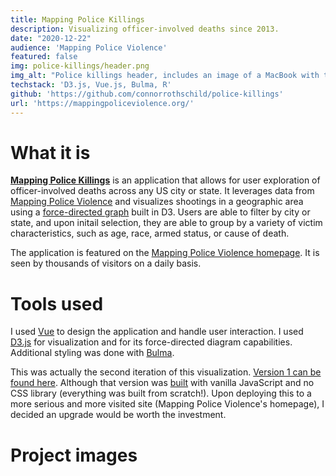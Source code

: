 ```yaml
---
title: Mapping Police Killings
description: Visualizing officer-involved deaths since 2013.
date: "2020-12-22"
audience: 'Mapping Police Violence'
featured: false
img: police-killings/header.png
img_alt: "Police killings header, includes an image of a MacBook with the application open."
techstack: 'D3.js, Vue.js, Bulma, R'
github: 'https://github.com/connorrothschild/police-killings'
url: 'https://mappingpoliceviolence.org/'
---
```


[<InlineImage :clickable=false src="projects/police-killings/header.png" alt="Header"></InlineImage>](https://connorrothschild.github.io/police-killings/)

# What it is

[**Mapping Police Killings**](https://connorrothschild.github.io/police-killings/) is an application that allows for user exploration of officer-involved deaths across any US city or state. It leverages data from [Mapping Police Violence](https://mappingpoliceviolence.org/) and visualizes shootings in a geographic area using a [force-directed graph](https://observablehq.com/@d3/force-directed-graph) built in D3. Users are able to filter by city or state, and upon initail selection, they are able to group by a variety of victim characteristics, such as age, race, armed status, or cause of death.

The application is featured on the [Mapping Police Violence homepage](https://mappingpoliceviolence.org/). It is seen by thousands of visitors on a daily basis.

# Tools used

I used [Vue](https://vuejs.org/) to design the application and handle user interaction. I used [D3.js](https://d3js.org/) for visualization and for its force-directed diagram capabilities. Additional styling was done with [Bulma](https://bulma.io/).

This was actually the second iteration of this visualization. [Version 1 can be found here](https://connorrothschild.github.io/police-killings-v1/). Although that version was [built](https://github.com/connorrothschild/police-killings-v1) with vanilla JavaScript and no CSS library (everything was built from scratch!). Upon deploying this to a more serious and more visited site (Mapping Police Violence's homepage), I decided an upgrade would be worth the investment.

# Project images

<InlineImage src="projects/police-killings/mac-1.png" alt="Project image for 'Mapping Police Killings'" width="74%"></InlineImage>
<InlineImage src="projects/police-killings/phone-1.png" alt="Project image for 'Mapping Police Killings'" width="22%"></InlineImage>

<InlineImage src="projects/police-killings/phone-2.png" alt="Project image for 'Mapping Police Killings'" width="22%"></InlineImage>
<InlineImage src="projects/police-killings/mac-2.png" alt="Project image for 'Mapping Police Killings'" width="74%"></InlineImage>
